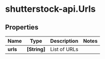 # shutterstock-api.Urls

## Properties
Name | Type | Description | Notes
------------ | ------------- | ------------- | -------------
**urls** | **[String]** | List of URLs | 


